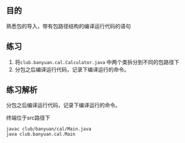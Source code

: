 ## 目的
熟悉包的导入，带有包路径结构的编译运行代码的语句

## 练习
1. 将`club.banyuan.cal.Calculator.java` 中两个类拆分到不同的包路径下
2. 分包之后编译运行代码，记录下编译运行的命令。

## 练习解析
分包之后编译运行代码，记录下编译运行的命令。

终端位于src路径下
```
javac club/banyuan/cal/Main.java 
java club.banyuan.cal.Main
```